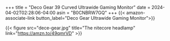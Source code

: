+++
title = "Deco Gear 39 Curved Ultrawide Gaming Monitor"
date = 2024-04-02T02:28:06-04:00
asin = "B0CNBRW7GQ"
+++
{{< amazon-associate-link button_label="Deco Gear Ultrawide Gaming Monitor">}}


{{< figure src="dece-gear.jpg" title="The nitecore headlamp" link="https://amzn.to/49qmrVD" >}}